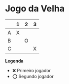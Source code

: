# Jogo da Velha

|   | 1 | 2 | 3 |
|---|---|---|---|
| A |  X |   |   |
| B |   |  O |   |
| C |   |   |  X |

**Legenda**

- ❌ Primeiro jogador 
- ⭕ Segundo jogador